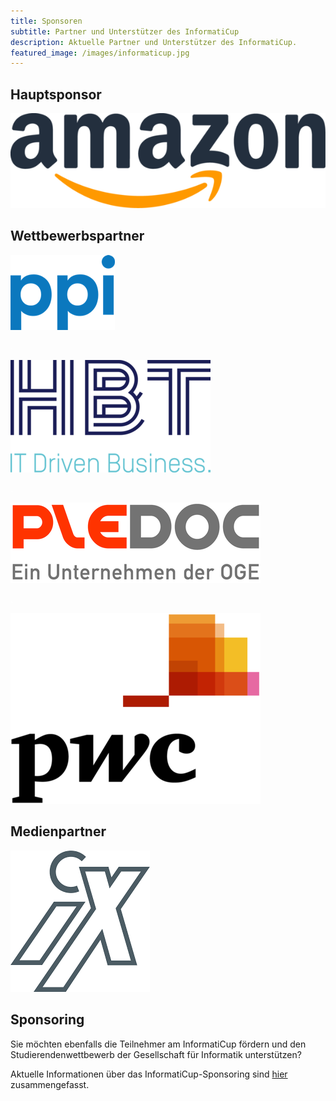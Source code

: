 ```yaml
---
title: Sponsoren
subtitle: Partner und Unterstützer des InformatiCup
description: Aktuelle Partner und Unterstützer des InformatiCup.
featured_image: /images/informaticup.jpg
---
```


## Hauptsponsor

<p>
<a href="https://amazon.jobs/">
<img border="0" alt="Amazon" src="/images/sponsors/amazon.png">
</a>
</p>

## Wettbewerbspartner

<p>
<a href="http://www.ppi.de/">
<img border="0" alt="PPI AG" src="/images/sponsors/ppi.png">
</a>
</p>
<p><span style="color:white;">.</span></p>
<p>
<a href="http://hbt.de/">
<img border="0" alt="HBT Hamburger Berater Team GmbH" src="/images/sponsors/hbt320.png">
</a>
</p>
<p><span style="color:white;">.</span></p>
<p>
<a href="https://pledoc.de/">
<img border="0" alt="PPI AG" src="/images/sponsors/pledoc400.png">
</a>
</p>
<p><span style="color:white;">.</span></p>
<p>
<a href="https://www.pwc.de/">
<img border="0" alt="PricewaterhouseCoopers GmbH" src="/images/sponsors/pwc400.png">
</a>
</p>

## Medienpartner

<p>
<a href="https://www.heise.de/ix/">
<img border="0" alt="iX " src="/images/sponsors/ix.png">
</a>
</p>

## Sponsoring

Sie möchten ebenfalls die Teilnehmer am InformatiCup fördern und den Studierendenwettbewerb der Gesellschaft für Informatik unterstützen?

Aktuelle Informationen über das InformatiCup-Sponsoring sind [hier](https://github.com/informatiCup/informatiCup2023/blob/b48266a32fd612fa12230a04d05766ef17354184/partnerschaft_informatiCup2023.pdf) zusammengefasst.
